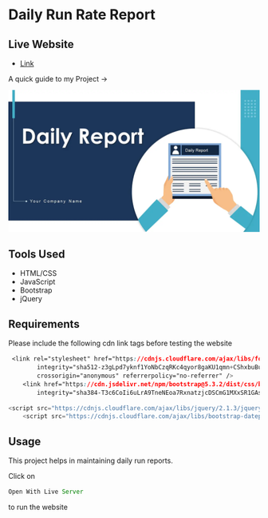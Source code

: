 # Daily Run Rate Report

## Live Website

- [Link](https://harsh-sangwan2003.github.io/Daily-Run-Report/)

A quick guide to my Project ->

<img src ="/image.webp">

## Tools Used

- HTML/CSS
- JavaScript
- Bootstrap
- jQuery

## Requirements

Please include the following cdn link tags before testing the website

```css
 <link rel="stylesheet" href="https://cdnjs.cloudflare.com/ajax/libs/font-awesome/6.4.2/css/all.min.css"
        integrity="sha512-z3gLpd7yknf1YoNbCzqRKc4qyor8gaKU1qmn+CShxbuBusANI9QpRohGBreCFkKxLhei6S9CQXFEbbKuqLg0DA=="
        crossorigin="anonymous" referrerpolicy="no-referrer" />
    <link href="https://cdn.jsdelivr.net/npm/bootstrap@5.3.2/dist/css/bootstrap.min.css" rel="stylesheet"
        integrity="sha384-T3c6CoIi6uLrA9TneNEoa7RxnatzjcDSCmG1MXxSR1GAsXEV/Dwwykc2MPK8M2HN" crossorigin="anonymous">
``` 

```js
<script src="https://cdnjs.cloudflare.com/ajax/libs/jquery/2.1.3/jquery.min.js"></script>
    <script src="https://cdnjs.cloudflare.com/ajax/libs/bootstrap-datepicker/1.3.0/js/bootstrap-datepicker.js"></script>
``` 

## Usage

This project helps in maintaining daily run reports.

Click on

```js
Open With Live Server
``` 
to run the website